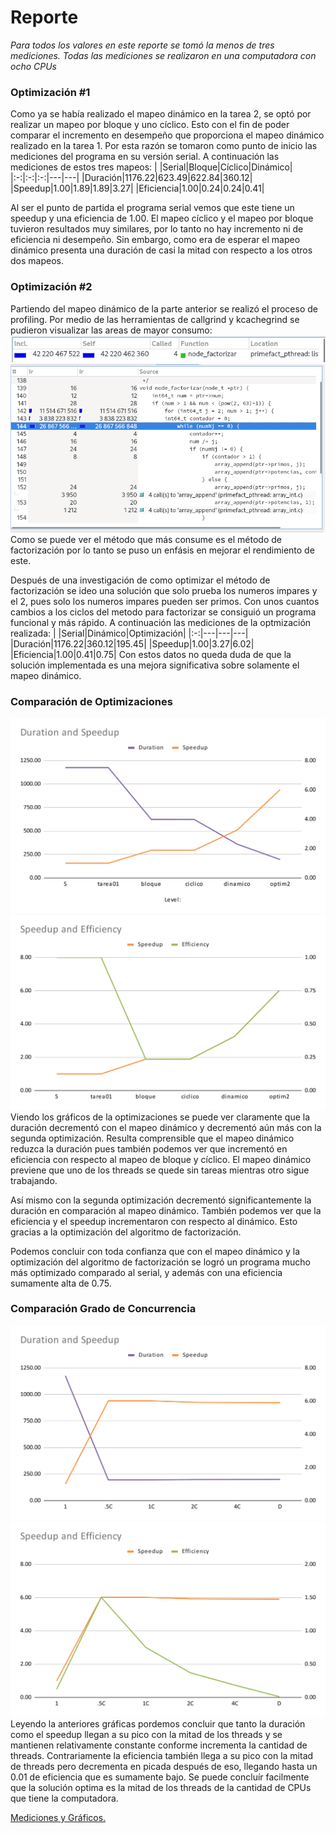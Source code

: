  # Reporte
_Para todos los valores en este reporte se tomó la menos de tres mediciones. Todas las mediciones se realizaron en una computadora con ocho CPUs_
### Optimización #1
Como ya se había realizado el mapeo dinámico en la tarea 2, se optó por realizar un mapeo por bloque y uno cíclico. Esto con el fin de poder comparar el incremento en desempeño que proporciona el mapeo dinámico realizado en la tarea 1. Por esta razón se tomaron como punto de inicio las mediciones del programa en su versión serial. 
A continuación las mediciones de estos tres mapeos:
|   |Serial|Bloque|Cíclico|Dinámico|
|:-:|:-:|:-:|---|---|
|Duración|1176.22|623.49|622.84|360.12|
|Speedup|1.00|1.89|1.89|3.27|
|Eficiencia|1.00|0.24|0.24|0.41|

Al ser el punto de partida el programa serial vemos que este tiene un speedup y una eficiencia de 1.00. El mapeo cíclico y el mapeo por bloque tuvieron resultados muy similares, por lo tanto no hay incremento ni de eficiencia ni desempeño. Sin embargo, como era de esperar el mapeo dinámico presenta una duración de casi la mitad con respecto a los otros dos mapeos.

### Optimización #2
Partiendo del mapeo dinámico de la parte anterior se realizó el proceso de profiling. Por medio de las herramientas de callgrind y kcachegrind se pudieron visualizar las areas de mayor consumo: 
![most_called_function.png](tareas/primefact_optimization/report/most_called_function.png)
![sourcecode_nodefactorizar.png](tareas/primefact_optimization/report/sourcecode_nodefactorizar.png)
Como se puede ver el método que más consume es el método de factorización por lo tanto se puso un enfásis en mejorar el rendimiento de este. 

Después de una investigación de como optimizar el método de factorización se ideo una solución que solo prueba los numeros impares y el 2, pues solo los numeros impares pueden ser primos. Con unos cuantos cambios a los ciclos del metodo para factorizar se consiguió un programa funcional y más rápido. 
A continuación las mediciones de la optmización realizada:
|   |Serial|Dinámico|Optimización|
|:-:|---|---|---|
|Duración|1176.22|360.12|195.45|
|Speedup|1.00|3.27|6.02|
|Eficiencia|1.00|0.41|0.75|
Con estos datos no queda duda de que la solución implementada es una mejora significativa sobre solamente el mapeo dinámico.

### Comparación de Optimizaciones
![duration_speedup_1.svg](tareas/primefact_optimization/report/duration_speedup_1.svg)
![speedup_efficiency_1.svg](tareas/primefact_optimization/report/speedup_efficiency_1.svg)
Viendo los gráficos de la optimizaciones se puede ver claramente que la duración decrementó con el mapeo dinámico y decrementó aún más con la segunda optimización. Resulta comprensible que el mapeo dinámico reduzca la duración pues también podemos ver que incrementó en eficiencia con respecto al mapeo de bloque y cíclico. El mapeo dinámico previene que uno de los threads se quede sin tareas mientras otro sigue trabajando. 

Así mismo con la segunda optimización decrementó significantemente la duración en comparación al mapeo dinámico. También podemos ver que la eficiencia y el speedup incrementaron con respecto al dinámico. Esto gracias a la optimización del algoritmo de factorización.

Podemos concluir con toda confianza que con el mapeo dinámico y la optimización del algoritmo de factorización se logró un programa mucho más optimizado comparado al serial, y además con una eficiencia sumamente alta de 0.75.

### Comparación Grado de Concurrencia
![duration_speedup_2.svg](tareas/primefact_optimization/report/duration_speedup_2.svg)
![speedup_efficiency_2.svg](tareas/primefact_optimization/report/speedup_efficiency_2.svg)
Leyendo la anteriores gráficas pordemos concluir que tanto la duración como el speedup llegan a su pico con la mitad de los threads y se mantienen relativamente constante conforme incrementa la cantidad de threads. Contrariamente la eficiencia también llega a su pico con la mitad de threads pero decrementa en picada después de eso, llegando hasta un 0.01 de eficiencia que es sumamente bajo. Se puede concluír facilmente que la solución optima es la mitad de los threads de la cantidad de CPUs que tiene la computadora.

[Mediciones y Gráficos.](https://docs.google.com/spreadsheets/d/1GMeu7UFKvPsHDeiW9xWEaw5hdhua3daVI-o19IAmArE/edit?usp=sharing)
